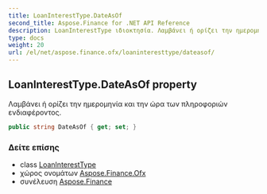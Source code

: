 ```yaml
---
title: LoanInterestType.DateAsOf
second_title: Aspose.Finance for .NET API Reference
description: LoanInterestType ιδιοκτησία. Λαμβάνει ή ορίζει την ημερομηνία και την ώρα των πληροφοριών ενδιαφέροντος.
type: docs
weight: 20
url: /el/net/aspose.finance.ofx/loaninteresttype/dateasof/
---
```

## LoanInterestType.DateAsOf property

Λαμβάνει ή ορίζει την ημερομηνία και την ώρα των πληροφοριών ενδιαφέροντος.

```csharp
public string DateAsOf { get; set; }
```

### Δείτε επίσης

* class [LoanInterestType](../)
* χώρος ονομάτων [Aspose.Finance.Ofx](../../loaninteresttype/)
* συνέλευση [Aspose.Finance](../../../)


